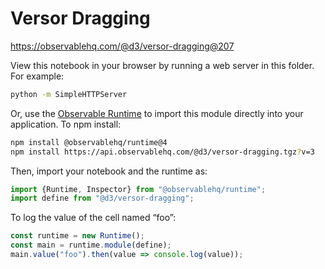 # Versor Dragging

https://observablehq.com/@d3/versor-dragging@207

View this notebook in your browser by running a web server in this folder. For
example:

~~~sh
python -m SimpleHTTPServer
~~~

Or, use the [Observable Runtime](https://github.com/observablehq/runtime) to
import this module directly into your application. To npm install:

~~~sh
npm install @observablehq/runtime@4
npm install https://api.observablehq.com/@d3/versor-dragging.tgz?v=3
~~~

Then, import your notebook and the runtime as:

~~~js
import {Runtime, Inspector} from "@observablehq/runtime";
import define from "@d3/versor-dragging";
~~~

To log the value of the cell named “foo”:

~~~js
const runtime = new Runtime();
const main = runtime.module(define);
main.value("foo").then(value => console.log(value));
~~~

